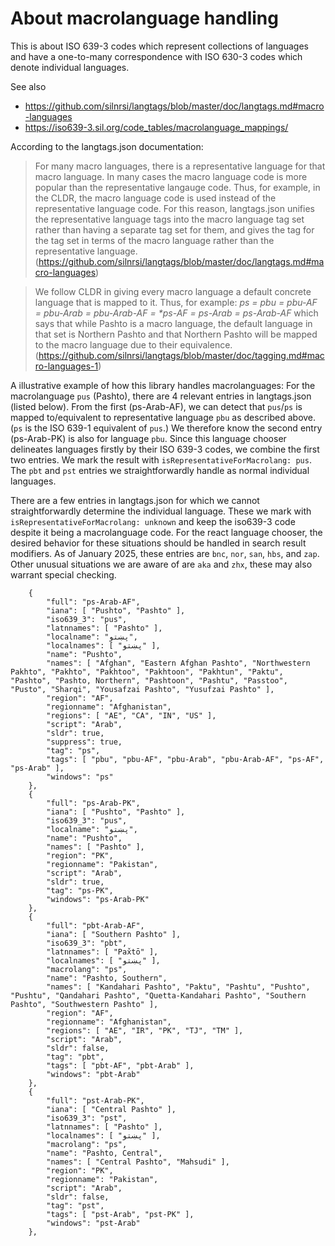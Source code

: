 # About macrolanguage handling

This is about ISO 639-3 codes which represent collections of languages and have a one-to-many correspondence with ISO 630-3 codes which denote individual languages.

See also

  <!-- - https://issues.bloomlibrary.org/youtrack/issue/BL-12657/Issues-with-macrolanguage-codes-in-the-language-picker -->

- https://github.com/silnrsi/langtags/blob/master/doc/langtags.md#macro-languages
- https://iso639-3.sil.org/code_tables/macrolanguage_mappings/

According to the langtags.json documentation:

> For many macro languages, there is a representative language for that macro language. In many cases the macro language code is more popular than the representative langauge code. Thus, for example, in the CLDR, the macro language code is used instead of the representative language code. For this reason, langtags.json unifies the representative language tags into the macro language tag set rather than having a separate tag set for them, and gives the tag for the tag set in terms of the macro language rather than the representative language. (https://github.com/silnrsi/langtags/blob/master/doc/langtags.md#macro-languages)

> We follow CLDR in giving every macro language a default concrete language that is mapped to it. Thus, for example: _ps = pbu = pbu-AF = pbu-Arab = pbu-Arab-AF = \*ps-AF = ps-Arab = ps-Arab-AF_ which says that while Pashto is a macro language, the default language in that set is Northern Pashto and that Northern Pashto will be mapped to the macro language due to their equivalence. (https://github.com/silnrsi/langtags/blob/master/doc/tagging.md#macro-languages-1)

A illustrative example of how this library handles macrolanguages: For the macrolanguage `pus` (Pashto), there are 4 relevant entries in langtags.json (listed below). From the first (ps-Arab-AF), we can detect that `pus`/`ps` is mapped to/equivalent to representative language `pbu` as described above. (`ps` is the ISO 639-1 equivalent of `pus`.) We therefore know the second entry (ps-Arab-PK) is also for language `pbu`. Since this language chooser delineates languages firstly by their ISO 639-3 codes, we combine the first two entries. We mark the result with `isRepresentativeForMacrolang: pus`. The `pbt` and `pst` entries we straightforwardly handle as normal individual languages.

There are a few entries in langtags.json for which we cannot straightforwardly determine the individual language. These we mark with `isRepresentativeForMacrolang: unknown` and keep the iso639-3 code despite it being a macrolanguage code. For the react language chooser, the desired behavior for these situations should be handled in search result modifiers. As of January 2025, these entries are `bnc`, `nor`, `san`, `hbs`, and `zap`. Other unusual situations we are aware of are `aka` and `zhx`, these may also warrant special checking.

```
    {
        "full": "ps-Arab-AF",
        "iana": [ "Pushto", "Pashto" ],
        "iso639_3": "pus",
        "latnnames": [ "Pashto" ],
        "localname": "پښتو",
        "localnames": [ "پښتو" ],
        "name": "Pushto",
        "names": [ "Afghan", "Eastern Afghan Pashto", "Northwestern Pakhto", "Pakhto", "Pakhtoo", "Pakhtoon", "Pakhtun", "Paktu", "Pashto", "Pashto, Northern", "Pashtoon", "Pashtu", "Passtoo", "Pusto", "Sharqi", "Yousafzai Pashto", "Yusufzai Pashto" ],
        "region": "AF",
        "regionname": "Afghanistan",
        "regions": [ "AE", "CA", "IN", "US" ],
        "script": "Arab",
        "sldr": true,
        "suppress": true,
        "tag": "ps",
        "tags": [ "pbu", "pbu-AF", "pbu-Arab", "pbu-Arab-AF", "ps-AF", "ps-Arab" ],
        "windows": "ps"
    },
    {
        "full": "ps-Arab-PK",
        "iana": [ "Pushto", "Pashto" ],
        "iso639_3": "pus",
        "localname": "پښتو",
        "name": "Pushto",
        "names": [ "Pashto" ],
        "region": "PK",
        "regionname": "Pakistan",
        "script": "Arab",
        "sldr": true,
        "tag": "ps-PK",
        "windows": "ps-Arab-PK"
    },
    {
        "full": "pbt-Arab-AF",
        "iana": [ "Southern Pashto" ],
        "iso639_3": "pbt",
        "latnnames": [ "Pax̌tō" ],
        "localnames": [ "پښتو" ],
        "macrolang": "ps",
        "name": "Pashto, Southern",
        "names": [ "Kandahari Pashto", "Paktu", "Pashtu", "Pushto", "Pushtu", "Qandahari Pashto", "Quetta-Kandahari Pashto", "Southern Pashto", "Southwestern Pashto" ],
        "region": "AF",
        "regionname": "Afghanistan",
        "regions": [ "AE", "IR", "PK", "TJ", "TM" ],
        "script": "Arab",
        "sldr": false,
        "tag": "pbt",
        "tags": [ "pbt-AF", "pbt-Arab" ],
        "windows": "pbt-Arab"
    },
    {
        "full": "pst-Arab-PK",
        "iana": [ "Central Pashto" ],
        "iso639_3": "pst",
        "latnnames": [ "Pashto" ],
        "localnames": [ "پښتو" ],
        "macrolang": "ps",
        "name": "Pashto, Central",
        "names": [ "Central Pashto", "Mahsudi" ],
        "region": "PK",
        "regionname": "Pakistan",
        "script": "Arab",
        "sldr": false,
        "tag": "pst",
        "tags": [ "pst-Arab", "pst-PK" ],
        "windows": "pst-Arab"
    },
```
